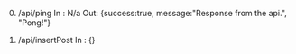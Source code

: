 0. /api/ping
 In : N/a
 Out: {success:true, message:"Response from the api.", "Pong!"}

1. /api/insertPost
In : {}